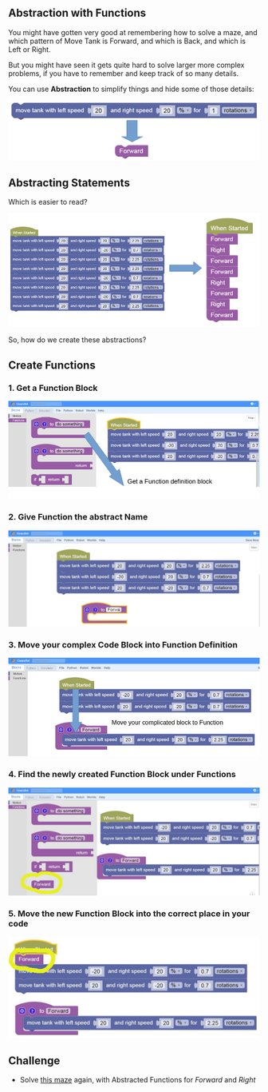 Abstraction with Functions
---

You might have gotten very good at remembering how to solve a maze, and which pattern of Move Tank is Forward, and which is Back, and which is Left or Right.

But you might have seen it gets quite hard to solve larger more complex problems, if you have to remember and keep track of so many details.

You can use **Abstraction** to simplify things and hide some of those details:

![](images/abstract_fwd.jpg)

## Abstracting Statements

Which is easier to read?

![](images/maze_solution_abstracted.jpg)

So, how do we create these abstractions?

## Create Functions

### 1. Get a Function Block
![](images/abstraction_howto_1.jpg)

### 2. Give Function the abstract Name
![](images/abstraction_howto_2.jpg)

### 3. Move your complex Code Block into Function Definition
![](images/abstraction_howto_3.jpg)

### 4. Find the newly created Function Block under Functions 
![](images/abstraction_howto_4.jpg)

### 5. Move the new Function Block into the correct place in your code 
![](images/abstraction_howto_5.jpg)

## Challenge

- Solve [this maze](https://gears.aposteriori.com.sg/index.html?worldJSON=https%3A%2F%2Ffiles.aposteriori.com.sg%2Fget%2F2htL3iLGey.json&filterBlocksJSON=https%3A%2F%2Ffiles.aposteriori.com.sg%2Fget%2FsRCnSgcwKF.json) again, with Abstracted Functions for *Forward* and *Right*

